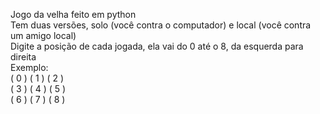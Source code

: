 Jogo da velha feito em python <br>
Tem duas versões, solo (você contra o computador) e local (você contra um amigo local) <br>
Digite a posição de cada jogada, ela vai do 0 até o 8, da esquerda para direita<br>
Exemplo:<br>
( 0 ) ( 1 ) ( 2 )<br>
( 3 ) ( 4 ) ( 5 )<br>
( 6 ) ( 7 ) ( 8 )